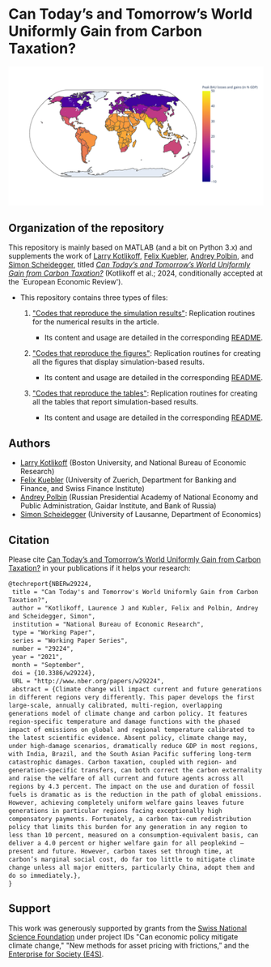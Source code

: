 # Can Today’s and Tomorrow’s World Uniformly Gain from Carbon Taxation?

<p align="center">
<img src="screens/6d-damage-GDP.png" width="800px"/>
</p>


## Organization of the repository

This repository is mainly based on MATLAB (and a bit on Python 3.x) and supplements the work of [Larry Kotlikoff](https://kotlikoff.net/), [Felix Kuebler](https://sites.google.com/site/fkubler/), [Andrey Polbin](https://cepr.org/about/people/andrey-polbin), and [Simon Scheidegger](https://sites.google.com/site/simonscheidegger), titled _[Can Today’s and Tomorrow’s World Uniformly Gain from Carbon Taxation?](#citation)_ (Kotlikoff et al.; 2024, conditionally accepted at the `European Economic Review').

* This repository contains three types of files:
  1. ["Codes that reproduce the simulation results"](codes_and_data): Replication routines for the numerical results in the article.
      - Its content and usage are detailed in the corresponding [README](codes_and_data/README.md#part-1-codes-to-replication-the-simulation-results-of-the-article).

  2. ["Codes that reproduce the figures"](codes_and_data): Replication routines for creating all the figures that display simulation-based results.
      - Its content and usage are detailed in the corresponding [README](codes_and_data/README.md#part-2-codes-that-reproduce-the-figures-of-the-article).

  3. ["Codes that reproduce the tables"](figures_replication): Replication routines for creating all the tables that report simulation-based results.
      - Its content and usage are detailed in the corresponding [README](codes_and_data/README.md#part-3-code-that-produces-tables).
  
  
## Authors

* [Larry Kotlikoff](https://kotlikoff.net/) (Boston University, and National Bureau of Economic Research)
* [Felix Kuebler](https://sites.google.com/site/fkubler/) (University of Zuerich, Department for Banking and Finance, and Swiss Finance Institute)
* [Andrey Polbin](https://cepr.org/about/people/andrey-polbin) (Russian Presidential Academy of National Economy and Public Administration, Gaidar Institute, and Bank of Russia)
* [Simon Scheidegger](https://sites.google.com/site/simonscheidegger) (University of Lausanne, Department of Economics)


## Citation

Please cite [Can Today’s and Tomorrow’s World Uniformly Gain from Carbon Taxation?](https://www.nber.org/papers/w29224)
in your publications if it helps your research:

```
@techreport{NBERw29224,
 title = "Can Today's and Tomorrow's World Uniformly Gain from Carbon Taxation?",
 author = "Kotlikoff, Laurence J and Kubler, Felix and Polbin, Andrey and Scheidegger, Simon",
 institution = "National Bureau of Economic Research",
 type = "Working Paper",
 series = "Working Paper Series",
 number = "29224",
 year = "2021",
 month = "September",
 doi = {10.3386/w29224},
 URL = "http://www.nber.org/papers/w29224",
 abstract = {Climate change will impact current and future generations in different regions very differently. This paper develops the first large-scale, annually calibrated, multi-region, overlapping generations model of climate change and carbon policy. It features region-specific temperature and damage functions with the phased impact of emissions on global and regional temperature calibrated to the latest scientific evidence. Absent policy, climate change may, under high-damage scenarios, dramatically reduce GDP in most regions, with India, Brazil, and the South Asian Pacific suffering long-term catastrophic damages. Carbon taxation, coupled with region- and generation-specific transfers, can both correct the carbon externality and raise the welfare of all current and future agents across all regions by 4.3 percent. The impact on the use and duration of fossil fuels is dramatic as is the reduction in the path of global emissions. However, achieving completely uniform welfare gains leaves future generations in particular regions facing exceptionally high compensatory payments. Fortunately, a carbon tax-cum redistribution policy that limits this burden for any generation in any region to less than 10 percent, measured on a consumption-equivalent basis, can deliver a 4.0 percent or higher welfare gain for all peoplekind – present and future. However, carbon taxes set through time, at carbon’s marginal social cost, do far too little to mitigate climate change unless all major emitters, particularly China, adopt them and do so immediately.},
}

```


## Support

This work was generously supported by grants from the [Swiss National Science Foundation](https://www.snf.ch) under project IDs "Can economic policy mitigate climate change," "New methods for asset pricing with frictions,” and the [Enterprise for Society (E4S)](https://e4s.center).
